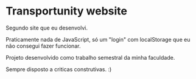 # Transportunity website

Segundo site que eu desenvolvi.

Praticamente nada de JavaScript, só um "login" com localStorage que eu não consegui fazer funcionar.

Projeto desenvolvido como trabalho semestral da minha faculdade.

Sempre disposto a criticas construtivas. :)
